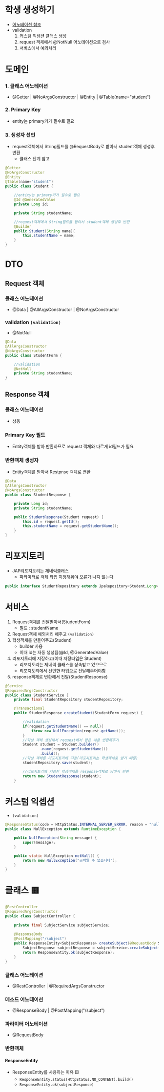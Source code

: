 # 학생 생성하기
- [어노테이션 참조](https://hackmd.io/_jk5q_29RduLoBBsuHH48A)
- validation
    1. 커스텀 익셈션 클래스 생성
    2. request 객체에서 @NotNull 어노테이션으로 검사
    3. 서비스에서 예외처리


# 도메인

### 1. 클래스 어노테이션
- @Getter | @NoArgsConstructor | @Entity | @Table(name="student")
### 2. Primary Key
- entity는 primary키가 필수로 필요
### 3. 생성자 선언
- request객체에서 String필드를 @RequestBody로 받아서 student객체 생성후 반환
    - 클래스 단계 참고
```java
@Getter
@NoArgsConstructor
@Entity
@Table(name="student")
public class Student {
    
    //entity는 primary키가 필수로 필요
    @Id @GeneratedValue
    private Long id;

    private String studentName;

    //request객체에서 String필드를 받아서 student객체 생성후 반환
    @Builder
    public Student(String name){
        this.studentName = name;
    }
}
```
# DTO
## Request 객체
### 클래스 어노테이션
- @Data | @AllArgsConstructor | @NoArgsConstructor
### validation  `(validation)`
- @NotNull   
```java
@Data
@AllArgsConstructor
@NoArgsConstructor
public class StudentForm {

    //validation
    @NotNull
    private String studentName;
}
```
## Response 객체
### 클래스 어노테이션 
- 상동
### Primary Key 필드
- Entity객체를 받아 반환하므로 request 객체와 다르게 id필드가 필요
### 반환객체 생성자
- Entity객체를 받아서 Restpnse 객체로 변환


```java
@Data
@AllArgsConstructor
@NoArgsConstructor
public class StudentResponse {

    private Long id;
    private String studentName;

    public StudentResponse(Student request) {
        this.id = request.getId();
        this.studentName = request.getStudentName();
    }
}
```
# 리포지토리
- JAP리포지토리는 제네릭클래스
    - 파라미터로 객체 타입 지정해줘야 오류가 나지 않는다
```java
public interface StudentRepository extends JpaRepository<Student,Long> {}
```

# 서비스
1. Request객체를 전달받아서(StudentForm)
    - 필드 : studentName
2. Request객체 예외처리 해주고 `(validation)`
3. 학생객체를 만들어주고(Student)
    - builder 사용
    - 이때 id는 자동 생성됨(@Id, @GeneratedValue)
4. 리포지토리에 저장하고(이때 저장타입은 Student)
    - 리포지토리는 제네릭 클래스를 상속받고 있으므로 
    - 리포지토리에서 선언한 타입으로 전달해주어야함
5. response객체로 변환해서 전달(StudentResponse)

```java
@Service
@RequiredArgsConstructor
public class StudentService {
    private final StudentRepository studentRepository;

    @Transactional
    public StudentResponse createStudent(StudentForm request) {

        //validation
        if(request.getStudentName() == null){
            throw new NullException(request.getName());
        }
        //학생 객체 생성해서 request에서 받은 내용 변환해주기
        Student student = Student.builder()
                .name(request.getStudentName())
                .build();
        //학생 객체를 리포지토리에 저장(리포지토리는 학생객체로 받기 때문)
        studentRepository.save(student);

        //리포지토리에 저장한 학생객체를 response객체로 담아서 반환
        return new StudentResponse(student);
    }
```

# 커스텀 익셉션
- `(validation)`
```java
@ResponseStatus(code = HttpStatus.INTERNAL_SERVER_ERROR, reason = "null값은 허용하지 않음")
public class NullException extends RuntimeException {

    public NullException(String message) {
        super(message);
    }

    public static NullException notNull() {
        return new NullException("공백일 수 없습니다");
    }
}

```

# 클래스 🟨
```java
@RestController
@RequiredArgsConstructor
public class SubjectController {
    
    private final SubjectService subjectService;
    
    @ResponseBody
    @PostMapping("/subject")
    public ResponseEntity<SubjectResponse> createSubject(@RequestBody SubjectForm request){
        SubjectResponse subjectResponse = subjectService.createSubject(request);
        return ResponseEntity.ok(subjectResponse);
    }
}
```
### 클래스 어노테이션
- @RestController | @RequiredArgsConstructor

### 메소드 어노테이션
- @ResponseBody | @PostMapping("/subject")
### 파라미터 어노테이션
- @RequestBody
### 반환객체
#### ResponseEntity
- ResponseEntity를 사용하는 이유 🟨
    - `ResponseEntity.status(HttpStatus.NO_CONTENT).build()`
    - `ResponseEntity.ok(subjectResponse)`

